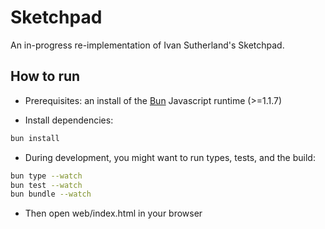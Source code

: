 # Sketchpad

An in-progress re-implementation of Ivan Sutherland's Sketchpad.

## How to run

- Prerequisites: an install of the [Bun](https://bun.sh/) Javascript runtime (>=1.1.7)

- Install dependencies:

```sh
bun install
```

- During development, you might want to run types, tests, and the build:

```sh
bun type --watch
bun test --watch
bun bundle --watch
```

- Then open web/index.html in your browser
